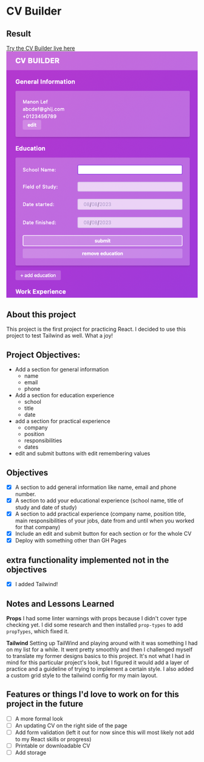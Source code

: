 # CV Builder

## Result
[Try the CV Builder live here](https://cv-app-sepia.vercel.app)
![Preview of the CV builder](./src/notes-and-resources/preview.png)

## About this project
This project is the first project for practicing React. I decided to use this project to test Tailwind as well. What a joy!

## Project Objectives:
- Add a section for general information 
  - name
  - email
  - phone
- Add a section for education experience
  - school
  - title
  - date
- add a section for practical experience
  - company
  - position
  - responsibilities
  - dates
- edit and submit buttons with edit remembering values

## Objectives
- [x] A section to add general information like name, email and phone number.
- [x] A section to add your educational experience (school name, title of study and date of study)
- [x] A section to add practical experience (company name, position title, main responsibilities of your jobs, date from and until when you worked for that company)
- [x] Include an edit and submit button for each section or for the whole CV
- [x] Deploy with something other than GH Pages

## extra functionality implemented not in the objectives
- [x] I added Tailwind!

## Notes and Lessons Learned
**Props**
I had some linter warnings with props because I didn't cover type checking yet. I did some research and then installed `prop-types` to add `propTypes`, which fixed it.

**Tailwind**
Setting up TailWind and playing around with it was something I had on my list for a while. It went pretty smoothly and then I challenged myself to translate my former designs basics to this project. It's not what I had in mind for this particular project's look, but I figured it would add a layer of practice and a guideline of trying to implement a certain style. I also added a custom grid style to the tailwind config for my main layout. 

## Features or things I'd love to work on for this project in the future
- [ ] A more formal look 
- [ ] An updating CV on the right side of the page 
- [ ] Add form validation (left it out for now since this will most likely not add to my React skills or progress)
- [ ] Printable or downloadable CV
- [ ] Add storage

